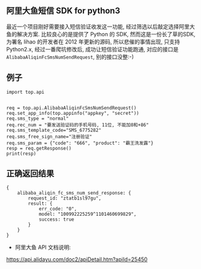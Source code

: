 ## 阿里大鱼短信 SDK for python3

最近一个项目刚好需要接入短信验证收发这一功能, 经过筛选以后敲定选择阿里大鱼的解决方案. 比较良心的是提供了 Python 的 SDK, 然而这是一份长了草的SDK, 为署名 lihao 的开发者在 2012 年更新的源码, 所以悲催的事情出现, 只支持 Python2.x, 经过一番爬坑修改后, 成功让短信验证功能跑通, 对应的接口是`AlibabaAliqinFcSmsNumSendRequest`, 别的接口没整:-)

## 例子

```
import top.api


req = top.api.AlibabaAliqinFcSmsNumSendRequest()
req.set_app_info(top.appinfo("appkey", "secret"))
req.sms_type = "normal"
req.rec_num = "要发送验证码的手机号码, 11位, 不能加0和+86"
req.sms_template_code="SMS_6775282"
req.sms_free_sign_name="注册验证"
req.sms_param = {"code": "666", "product": "霸王洗发露"}
resp = req.getResponse()
print(resp)

```

## 正确返回结果

```
{
    alibaba_aliqin_fc_sms_num_send_response: {
        request_id: "ztatb1sl97gu", 
        result: {
            err_code: "0", 
            model: "100992225259^1101460699829", 
            success: true
        }
    }
}
```

- 阿里大鱼 API 文档说明: 

<https://api.alidayu.com/doc2/apiDetail.htm?apiId=25450>
